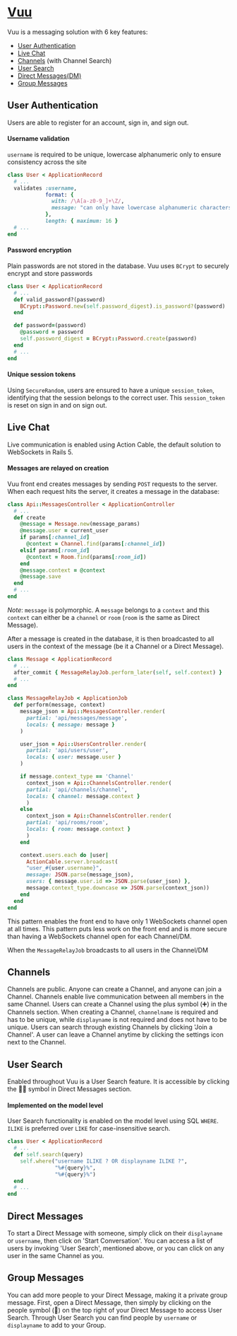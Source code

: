 <!-- # README

This README would normally document whatever steps are necessary to get the
application up and running.

Things you may want to cover:

* Ruby version

* System dependencies

* Configuration

* Database creation

* Database initialization

* How to run the test suite

* Services (job queues, cache servers, search engines, etc.)

* Deployment instructions

* ... -->
# [Vuu](http://vuu.herokuapp.com/)

Vuu is a messaging solution with 6 key features:
- [User Authentication](#user-authentication)
- [Live Chat](#live-chat)
- [Channels](#channels) (with Channel Search)
- [User Search](#user-search)
- [Direct Messages(DM)](#direct-messages)
- [Group Messages](#group-messages)

## User Authentication
Users are able to register for an account, sign in, and sign out.

#### Username validation
`username` is required to be unique, lowercase alphanumeric only to ensure consistency across the site
```ruby
class User < ApplicationRecord
  # ...
  validates :username,
            format: {
              with: /\A[a-z0-9_]+\Z/,
              message: "can only have lowercase alphanumeric characters"
            },
            length: { maximum: 16 }
  # ...
end
```

#### Password encryption
Plain passwords are not stored in the database. Vuu uses `BCrypt` to securely encrypt and store passwords
```ruby
class User < ApplicationRecord
  # ...
  def valid_password?(password)
    BCrypt::Password.new(self.password_digest).is_password?(password)
  end

  def password=(password)
    @password = password
    self.password_digest = BCrypt::Password.create(password)
  end
  # ...
end
```

#### Unique session tokens
Using `SecureRandom`, users are ensured to have a unique `session_token`, identifying that the session belongs to the correct user. This `session_token` is reset on sign in and on sign out.

## Live Chat
Live communication is enabled using Action Cable, the default solution to WebSockets in Rails 5.

#### Messages are relayed on creation
Vuu front end creates messages by sending `POST` requests to the server. When each request hits the server, it creates a message in the database:
```ruby
class Api::MessagesController < ApplicationController
  # ...
  def create
    @message = Message.new(message_params)
    @message.user = current_user
    if params[:channel_id]
      @context = Channel.find(params[:channel_id])
    elsif params[:room_id]
      @context = Room.find(params[:room_id])
    end
    @message.context = @context
    @message.save
  end
  # ...
end
```
*Note*: `message` is polymorphic. A `message` belongs to a `context` and this `context` can either be a `channel` or `room` (`room` is the same as Direct Message).

After a message is created in the database, it is then broadcasted to all users in the context of the message (be it a Channel or a Direct Message).
```ruby
class Message < ApplicationRecord
  # ...
  after_commit { MessageRelayJob.perform_later(self, self.context) }
  # ...
end

class MessageRelayJob < ApplicationJob
  def perform(message, context)
    message_json = Api::MessagesController.render(
      partial: 'api/messages/message',
      locals: { message: message }
    )

    user_json = Api::UsersController.render(
      partial: 'api/users/user',
      locals: { user: message.user }
    )

    if message.context_type == 'Channel'
      context_json = Api::ChannelsController.render(
      partial: 'api/channels/channel',
      locals: { channel: message.context }
      )
    else
      context_json = Api::ChannelsController.render(
      partial: 'api/rooms/room',
      locals: { room: message.context }
      )
    end

    context.users.each do |user|
      ActionCable.server.broadcast(
      "user_#{user.username}",
      message: JSON.parse(message_json),
      users: { message.user.id => JSON.parse(user_json) },
      message.context_type.downcase => JSON.parse(context_json))
    end
  end
end
```
This pattern enables the front end to have only 1 WebSockets channel open at all times. This pattern puts less work on the front end and is more secure than having a WebSockets channel open for each Channel/DM.

When the `MessageRelayJob` broadcasts to all users in the Channel/DM

## Channels
Channels are public. Anyone can create a Channel, and anyone can join a Channel. Channels enable live communication between all members in the same Channel. Users can create a Channel using the plus symbol (➕) in the Channels section. When creating a Channel, `channelname` is required and has to be unique, while `displayname` is not required and does not have to be unique. Users can search through existing Channels by clicking 'Join a Channel'. A user can leave a Channel anytime by clicking the settings icon next to the Channel.

## User Search
Enabled throughout Vuu is a User Search feature. It is accessible by clicking the 🔎👤 symbol in Direct Messages section.

#### Implemented on the model level
User Search functionality is enabled on the model level using SQL `WHERE`. `ILIKE` is preferred over `LIKE` for case-insensitive search.

```ruby
class User < ApplicationRecord
  # ...
  def self.search(query)
    self.where("username ILIKE ? OR displayname ILIKE ?",
               "%#{query}%",
               "%#{query}%")
  end
  # ...
end
```

## Direct Messages
To start a Direct Message with someone, simply click on their `displayname` or `username`, then click on 'Start Conversation'. You can access a list of users by invoking 'User Search', mentioned above, or you can click on any user in the same Channel as you.

## Group Messages
You can add more people to your Direct Message, making it a private group message. First, open a Direct Message, then simply by clicking on the people symbol (👥) on the top right of your Direct Message to access User Search. Through User Search you can find people by `username` or `displayname` to add to your Group.
